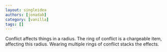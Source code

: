 ```yaml
---
layout: singleidea
authors: [jonadab]
category: [vanilla]
tags: []
---
```

Conflict affects things in a radius. The ring of conflict is a chargeable item, affecting this radius. Wearing multiple rings of conflict stacks the effects.
